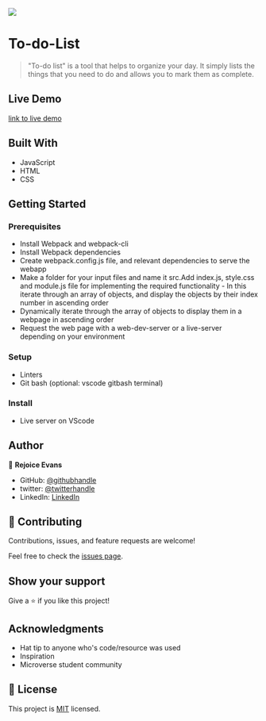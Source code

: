 ![](https://img.shields.io/badge/Microverse-blueviolet)

# To-do-List

> "To-do list" is a tool that helps to organize your day. It simply lists the things that you need to do and allows you to mark them as complete.


## Live Demo

[link to live demo](https://rmjspecial.github.io/To-Do-List-App/dist)



## Built With

- JavaScript
- HTML
- CSS

## Getting Started

### Prerequisites

- Install Webpack and webpack-cli
- Install Webpack dependencies
- Create webpack.config.js file, and relevant dependencies to serve the webapp
- Make a folder for your input files and name it src.Add index.js, style.css and module.js file for implementing the required functionality - In this iterate through an array of objects, and display the objects by their index number in ascending order
- Dynamically iterate through the array of objects to display them in a webpage in ascending order
- Request the web page with a web-dev-server or a live-server depending on your environment 

### Setup

- Linters
- Git bash (optional: vscode gitbash terminal)

### Install

- Live server on VScode

## Author

👤 **Rejoice Evans**

- GitHub: [@githubhandle]( https://github.com/rmjspecial)
- twitter:  [@twitterhandle](https://twitter.com/rmjspecial2)
- LinkedIn: [LinkedIn](https://www.linkedin.com/in/rejoice-evans-74882122a/)

## 🤝 Contributing
Contributions, issues, and feature requests are welcome!

Feel free to check the [issues page](../../issues/).

## Show your support

Give a ⭐️ if you like this project!

## Acknowledgments

- Hat tip to anyone who's code/resource was used
- Inspiration
- Microverse student community

## 📝 License

This project is [MIT](./MIT.md) licensed.
